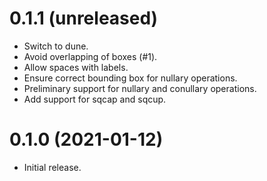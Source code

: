 0.1.1 (unreleased)
=====

- Switch to dune.
- Avoid overlapping of boxes (#1).
- Allow spaces with labels.
- Ensure correct bounding box for nullary operations.
- Preliminary support for nullary and conullary operations.
- Add support for sqcap and sqcup.

0.1.0 (2021-01-12)
=====

- Initial release.

